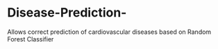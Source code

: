 # Disease-Prediction-
Allows correct prediction of cardiovascular diseases based on Random Forest Classifier
